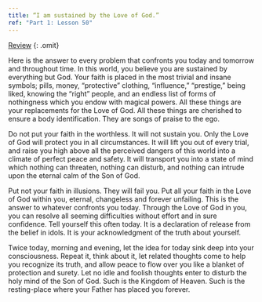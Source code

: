 ```yaml
---
title: “I am sustained by the Love of God.”
ref: "Part 1: Lesson 50"
---
```


<a class="hide-review" href="/acim/workbook/l060/#l050">Review</a>
{: .omit}

Here is the answer to every problem that confronts you today and
tomorrow and throughout time. In this world, you believe you are
sustained by everything but God. Your faith is placed in the most trivial
and insane symbols; pills, money, “protective” clothing, “influence,”
“prestige,” being liked, knowing the “right” people, and an endless list
of forms of nothingness which you endow with magical powers. All these
things are your replacements for the Love of God. All these things are
cherished to ensure a body identification. They are songs of praise to
the ego.

Do not put your faith in the worthless. It will not sustain you. Only
the Love of God will protect you in all circumstances. It will lift you
out of every trial, and raise you high above all the perceived dangers
of this world into a climate of perfect peace and safety. It will
transport you into a state of mind which nothing can threaten, nothing
can disturb, and nothing can intrude upon the eternal calm of the Son of
God.

Put not your faith in illusions. They will fail you. Put all your faith
in the Love of God within you, eternal, changeless and forever
unfailing. This is the answer to whatever confronts you today. Through
the Love of God in you, you can resolve all seeming difficulties without
effort and in sure confidence. Tell yourself this often today. It is a
declaration of release from the belief in idols. It is your
acknowledgment of the truth about yourself.

Twice today, morning and evening, let the idea for today sink deep into
your consciousness. Repeat it, think about it, let related thoughts come
to help you recognize its truth, and allow peace to flow over you like a
blanket of protection and surety. Let no idle and foolish thoughts enter
to disturb the holy mind of the Son of God. Such is the Kingdom of
Heaven. Such is the resting-place where your Father has placed you
forever.

